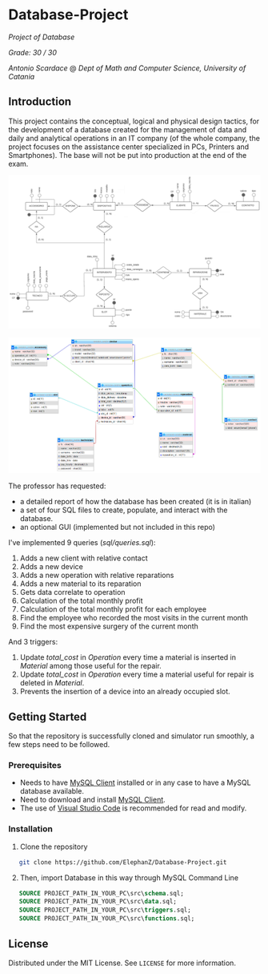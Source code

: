 # Database-Project
_Project of Database_

_Grade: 30 / 30_

_Antonio Scardace_ @ 
_Dept of Math and Computer Science, University of Catania_

## Introduction

This project contains the conceptual, logical and physical design tactics, for the development of a database created for the management of data and daily and analytical operations in an IT company (of the whole company, the project focuses on the assistance center specialized in PCs, Printers and Smartphones).
The base will not be put into production at the end of the exam.

![er](/images/er.png)

![er](/images/logico.png)

The professor has requested:
* a detailed report of how the database has been created (it is in italian)
* a set of four SQL files to create, populate, and interact with the database.
* an optional GUI (implemented but not included in this repo)

I've implemented 9 queries (_sql/queries.sql_):
1. Adds a new client with relative contact
2. Adds a new device
3. Adds a new operation with relative reparations
4. Adds a new material to its reparation
5. Gets data correlate to operation
6. Calculation of the total monthly profit
7. Calculation of the total monthly profit for each employee
8. Find the employee who recorded the most visits in the current month
9. Find the most expensive surgery of the current month

And 3 triggers:
1. Update _total_cost_ in _Operation_ every time a material is inserted in _Material_ among those useful for the repair.
2. Update _total_cost_ in _Operation_ every time a material useful for repair is deleted in _Material_.
3. Prevents the insertion of a device into an already occupied slot.

## Getting Started

So that the repository is successfully cloned and simulator run smoothly, a few steps need to be followed.

### Prerequisites

* Needs to have [MySQL Client](https://www.mysql.com/downloads/) installed or in any case to have a MySQL database available.
* Need to download and install [MySQL Client](https://www.mysql.com/downloads/).
* The use of [Visual Studio Code](https://code.visualstudio.com/download) is recommended for read and modify.

### Installation

1. Clone the repository 
```sh
   git clone https://github.com/ElephanZ/Database-Project.git
``` 
2. Then, import Database in this way through MySQL Command Line
```sql
   SOURCE PROJECT_PATH_IN_YOUR_PC\src\schema.sql;
   SOURCE PROJECT_PATH_IN_YOUR_PC\src\data.sql;
   SOURCE PROJECT_PATH_IN_YOUR_PC\src\triggers.sql;
   SOURCE PROJECT_PATH_IN_YOUR_PC\src\functions.sql;
``` 

## License

Distributed under the MIT License. See ``` LICENSE ``` for more information.
